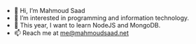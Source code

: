 - 👋 Hi, I’m Mahmoud Saad
- 👀 I’m interested in programming and  information technology.
- 🌱 This year, I want to learn NodeJS and MongoDB.
- 📫 Reach me at me@mahmoudsaad.net

<!---
jalofort/jalofort is a ✨ special ✨ repository because its `README.md` (this file) appears on your GitHub profile.
You can click the Preview link to take a look at your changes.
--->
